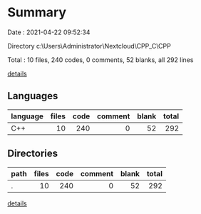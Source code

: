 # Summary

Date : 2021-04-22 09:52:34

Directory c:\Users\Administrator\Nextcloud\CPP_C\CPP

Total : 10 files,  240 codes, 0 comments, 52 blanks, all 292 lines

[details](details.md)

## Languages
| language | files | code | comment | blank | total |
| :--- | ---: | ---: | ---: | ---: | ---: |
| C++ | 10 | 240 | 0 | 52 | 292 |

## Directories
| path | files | code | comment | blank | total |
| :--- | ---: | ---: | ---: | ---: | ---: |
| . | 10 | 240 | 0 | 52 | 292 |

[details](details.md)